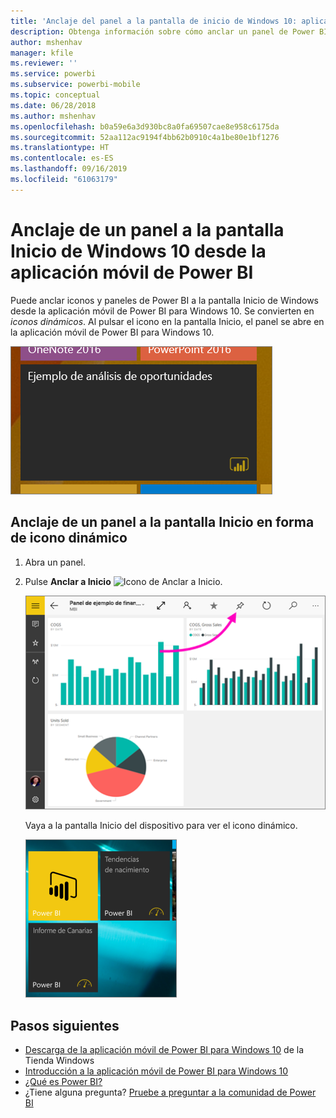 ```yaml
---
title: 'Anclaje del panel a la pantalla de inicio de Windows 10: aplicación móvil de Power BI'
description: Obtenga información sobre cómo anclar un panel de Power BI a la pantalla de inicio de Windows 10 desde la aplicación móvil de Power BI, de modo que pueda ver las métricas más importantes de un vistazo.
author: mshenhav
manager: kfile
ms.reviewer: ''
ms.service: powerbi
ms.subservice: powerbi-mobile
ms.topic: conceptual
ms.date: 06/28/2018
ms.author: mshenhav
ms.openlocfilehash: b0a59e6a3d930bc8a0fa69507cae8e958c6175da
ms.sourcegitcommit: 52aa112ac9194f4bb62b0910c4a1be80e1bf1276
ms.translationtype: HT
ms.contentlocale: es-ES
ms.lasthandoff: 09/16/2019
ms.locfileid: "61063179"
---
```

# <a name="pin-a-dashboard-to-your-windows-10-start-screen-from-the-power-bi-mobile-app"></a>Anclaje de un panel a la pantalla Inicio de Windows 10 desde la aplicación móvil de Power BI
Puede anclar iconos y paneles de Power BI a la pantalla Inicio de Windows desde la aplicación móvil de Power BI para Windows 10. Se convierten en *iconos dinámicos*. Al pulsar el icono en la pantalla Inicio, el panel se abre en la aplicación móvil de Power BI para Windows 10.

![Icono dinámico de Windows](./media/mobile-pin-dashboard-start-screen-windows-10-phone-app/power-bi-windows-10-pin-start-screen.png)

## <a name="pin-a-dashboard-to-your-start-screen-as-a-live-tile"></a>Anclaje de un panel a la pantalla Inicio en forma de icono dinámico
1. Abra un panel.
2. Pulse **Anclar a Inicio** ![Icono de Anclar a Inicio](./media/mobile-pin-dashboard-start-screen-windows-10-phone-app/power-bi-windows-10-pin-start-icon.png).
   
   ![Barra superior de aplicaciones móviles de Windows 10](./media/mobile-pin-dashboard-start-screen-windows-10-phone-app/power-bi-windows-10-pin-start.png)
   
   Vaya a la pantalla Inicio del dispositivo para ver el icono dinámico.
   
   ![Icono dinámico de Windows 10](./media/mobile-pin-dashboard-start-screen-windows-10-phone-app/pbi_win10ph_startscrn.png)

## <a name="next-steps"></a>Pasos siguientes
* [Descarga de la aplicación móvil de Power BI para Windows 10](http://go.microsoft.com/fwlink/?LinkID=526478) de la Tienda Windows  
* [Introducción a la aplicación móvil de Power BI para Windows 10](mobile-windows-10-phone-app-get-started.md)  
* [¿Qué es Power BI?](../../power-bi-overview.md)
* ¿Tiene alguna pregunta? [Pruebe a preguntar a la comunidad de Power BI](http://community.powerbi.com/)

